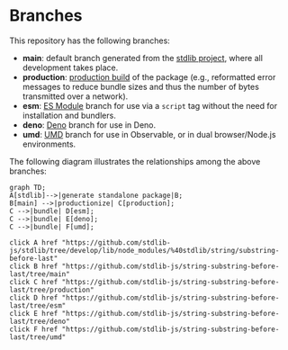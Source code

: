 <!--

@license Apache-2.0

Copyright (c) 2022 The Stdlib Authors.

Licensed under the Apache License, Version 2.0 (the "License");
you may not use this file except in compliance with the License.
You may obtain a copy of the License at

    http://www.apache.org/licenses/LICENSE-2.0

Unless required by applicable law or agreed to in writing, software
distributed under the License is distributed on an "AS IS" BASIS,
WITHOUT WARRANTIES OR CONDITIONS OF ANY KIND, either express or implied.
See the License for the specific language governing permissions and
limitations under the License.

-->

# Branches

This repository has the following branches:

-   **main**: default branch generated from the [stdlib project][stdlib-url], where all development takes place.
-   **production**: [production build][production-url] of the package (e.g., reformatted error messages to reduce bundle sizes and thus the number of bytes transmitted over a network).
-   **esm**: [ES Module][esm-url] branch for use via a `script` tag without the need for installation and bundlers.
-   **deno**: [Deno][deno-url] branch for use in Deno.
-   **umd**: [UMD][umd-url] branch for use in Observable, or in dual browser/Node.js environments.

The following diagram illustrates the relationships among the above branches:

```mermaid
graph TD;
A[stdlib]-->|generate standalone package|B;
B[main] -->|productionize| C[production];
C -->|bundle| D[esm];
C -->|bundle| E[deno];
C -->|bundle| F[umd];

click A href "https://github.com/stdlib-js/stdlib/tree/develop/lib/node_modules/%40stdlib/string/substring-before-last"
click B href "https://github.com/stdlib-js/string-substring-before-last/tree/main"
click C href "https://github.com/stdlib-js/string-substring-before-last/tree/production"
click D href "https://github.com/stdlib-js/string-substring-before-last/tree/esm"
click E href "https://github.com/stdlib-js/string-substring-before-last/tree/deno"
click F href "https://github.com/stdlib-js/string-substring-before-last/tree/umd"
```

[stdlib-url]: https://github.com/stdlib-js/stdlib/tree/develop/lib/node_modules/%40stdlib/string/substring-before-last
[production-url]: https://github.com/stdlib-js/string-substring-before-last/tree/production
[deno-url]: https://github.com/stdlib-js/string-substring-before-last/tree/deno
[umd-url]: https://github.com/stdlib-js/string-substring-before-last/tree/umd
[esm-url]: https://github.com/stdlib-js/string-substring-before-last/tree/esm